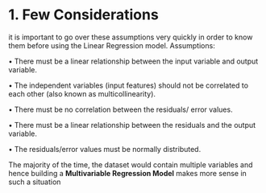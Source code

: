 # 1. Few Considerations

it is important to go over
these assumptions very quickly in order to know them before using the
Linear Regression model.
Assumptions:

• There must be a linear relationship between the input
variable and output variable.

• The independent variables (input features) should not be
correlated to each other (also known as multicollinearity).

• There must be no correlation between the residuals/
error values.

• There must be a linear relationship between the
residuals and the output variable.

• The residuals/error values must be normally
distributed.


The majority of the time, the dataset would contain multiple variables and hence building a
**Multivariable Regression Model** makes more sense in such a situation
     
     

